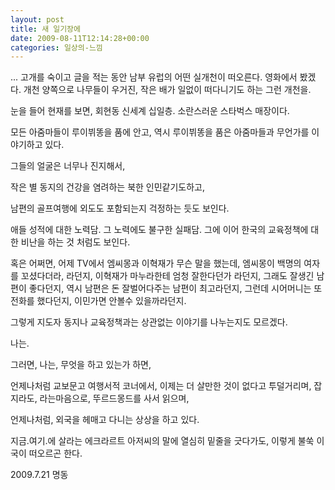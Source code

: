 ```yaml
---
layout: post
title: 새 일기장에
date: 2009-08-11T12:14:28+00:00
categories: 일상의-느낌
---
```

... 고개를 숙이고 글을 적는 동안 남부 유럽의 어떤 실개천이 떠오른다. 영화에서 봤겠다. 개천 양쪽으로 나무들이 우거진, 작은 배가 일없이 떠다니기도 하는 그런 개천을.

눈을 들어 현재를 보면, 회현동 신세계 십일층. 소란스러운 스타벅스 매장이다.

모든 아줌마들이 루이뷔똥을 품에 안고, 역시 루이뷔똥을 품은 아줌마들과 무언가를 이야기하고 있다.

그들의 얼굴은 너무나 진지해서,

작은 별 동지의 건강을 염려하는 북한 인민같기도하고,

남편의 골프여행에 외도도 포함되는지 걱정하는 듯도 보인다.

애들 성적에 대한 노력담. 그 노력에도 불구한 실패담. 그에 이어 한국의 교육정책에 대한 비난을 하는 것 처럼도 보인다.

혹은 어쩌면, 어제 TV에서 엠씨몽과 이혁재가 무슨 말을 했는데, 엠씨몽이 백명의 여자를 꼬셨다더라, 라던지, 이혁재가 마누라한테 엄청 잘한다던가 라던지, 그래도 잘생긴 남편이 좋다던지, 역시 남편은 돈 잘벌어다주는 남편이 최고라던지, 그런데 시어머니는 또 전화를 했다던지, 이민가면 안볼수 있을까라던지.

그렇게 지도자 동지나 교육정책과는 상관없는 이야기를 나누는지도 모르겠다.

나는.

그러면, 나는, 무엇을 하고 있는가 하면,

언제나처럼
교보문고 여행서적 코너에서, 이제는 더 살만한 것이 없다고 투덜거리며, 잡지라도, 라는마음으로, 뚜르드몽드를 사서 읽으며,

언제나처럼, 외국을 헤매고 다니는 상상을 하고 있다.

지금.여기.에 살라는 에크라르트 아저씨의 말에 열심히 밑줄을 긋다가도, 이렇게 불쑥 이국이 떠오르곤 한다.

2009.7.21 명동
